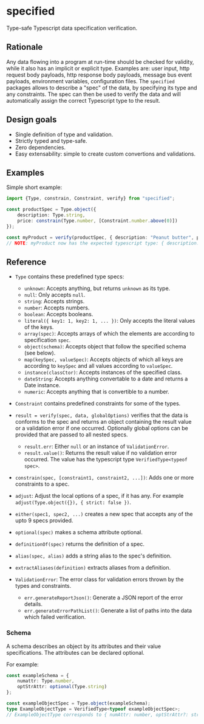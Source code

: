 # specified

Type-safe Typescript data specification verification.

## Rationale

Any data flowing into a program at run-time should be checked for validity, while it also has an implicit or explicit type. Examples are: user input, http request body payloads, http response body payloads, message bus event payloads, environment variables, configuration files. The `specified` packages allows to describe a "spec" of the data, by specifying its type and any constraints. The spec can then be used to verify the data and will automatically assign the correct Typescript type to the result.


## Design goals

* Single definition of type and validation.
* Strictly typed and type-safe.
* Zero dependencies.
* Easy extensability: simple to create custom convertions and validations.


## Examples

Simple short example:

```typescript
import {Type, constrain, Constraint, verify} from "specified";

const productSpec = Type.object({
    description: Type.string,
    price: constrain(Type.number, [Constraint.number.above(0)])
});

const myProduct = verify(productSpec, { description: "Peanut butter", price: 3.50 }).value();
// NOTE: myProduct now has the expected typescript type: { description: string, price: number }
```


## Reference

* `Type` contains these predefined type specs:
	 - `unknown`: Accepts anything, but returns `unknown` as its type.
	 - `null`: Only accepts `null`.
	 - `string`: Accepts strings.
	 - `number`: Accepts numbers.
	 - `boolean`: Accepts booleans.
	 - `literal({ key1: 1, key2: 1, ... })`: Only accepts the literal values of the keys.
	 - `array(spec)`: Accepts arrays of which the elements are according to specification `spec`.
	 - `object(schema)`: Accepts object that follow the specified schema (see below).
	 - `map(keySpec, valueSpec)`: Accepts objects of which all keys are according to `keySpec` and all values according to `valueSpec`.
	 - `instance(classCtor)`: Accepts instances of the specified class.
	 - `dateString`: Accepts anything convertable to a date and returns a Date instance.
	 - `numeric`: Accepts anything that is convertible to a number.

* `Constraint` contains predefined constraints for some of the types.

* `result = verify(spec, data, globalOptions)` verifies that the data is conforms to the spec and returns an object containing the result value or a validation error if one occurred. Optionally global options can be provided that are passed to all nested specs.
	 - `result.err`: Either `null` or an instance of `ValidationError`.
	 - `result.value()`: Returns the result value if no validation error occurred. The value has the typescript type `VerifiedType<typeof spec>`.
* `constrain(spec, [constraint1, constraint2, ...])`: Adds one or more constraints to a spec.
* `adjust`: Adjust the local options of a spec, if it has any. For example `adjust(Type.object({}), { strict: false })`.
* `either(spec1, spec2, ...)` creates a new spec that accepts any of the upto 9 specs provided.
* `optional(spec)` makes a schema attribute optional.
* `definitionOf(spec)` returns the definition of a spec.
* `alias(spec, alias)` adds a string alias to the spec's definition.
* `extractAliases(definition)` extracts aliases from a definition.

* `ValidationError`: The error class for validation errors thrown by the types and constraints.
	 - `err.generateReportJson()`: Generate a JSON report of the error details.
	 - `err.generateErrorPathList()`: Generate a list of paths into the data which failed verification.

### Schema

A schema describes an object by its attributes and their value specifications. The attributes can be declared optional.

For example:
```typescript
const exampleSchema = {
    numattr: Type.number,
    optStrAttr: optional(Type.string)
};

const exampleObjectSpec = Type.object(exampleSchema);
type ExampleObjectType = VerifiedType<typeof exampleObjectSpec>;
// ExampleObjectType corresponds to { numAttr: number, optStrAttr?: string }
```

